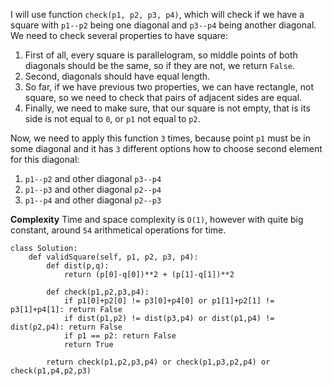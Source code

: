 I will use function `check(p1, p2, p3, p4)`, which will check if we have a square with `p1--p2` being one diagonal and `p3--p4` being another diagonal. We need to check several properties to have square:



1. First of all, every square is parallelogram, so middle points of both diagonals should be the same, so if they are not, we return `False`.
2. Second, diagonals should have equal length.
3. So far, if we have previous two properties, we can have rectangle, not square, so we need to check that pairs of adjacent sides are equal.
4. Finally, we need to make sure, that our square is not empty, that is its side is not equal to `0`, or `p1` not equal to `p2`.



Now, we need to apply this function `3` times, because point `p1` must be in some diagonal and it has `3` different options how to choose second element for this diagonal:



1. `p1--p2` and other diagonal `p3--p4`
2. `p1--p3` and other diagonal `p2--p4`
3. `p1--p4` and other diagonal `p2--p3`



**Complexity** Time and space complexity is `O(1)`, however with quite big constant, around `54` arithmetical operations for time.



```python3
class Solution:
    def validSquare(self, p1, p2, p3, p4):
        def dist(p,q):
            return (p[0]-q[0])**2 + (p[1]-q[1])**2
        
        def check(p1,p2,p3,p4):
            if p1[0]+p2[0] != p3[0]+p4[0] or p1[1]+p2[1] != p3[1]+p4[1]: return False
            if dist(p1,p2) != dist(p3,p4) or dist(p1,p4) != dist(p2,p4): return False
            if p1 == p2: return False
            return True
        
        return check(p1,p2,p3,p4) or check(p1,p3,p2,p4) or check(p1,p4,p2,p3)
```